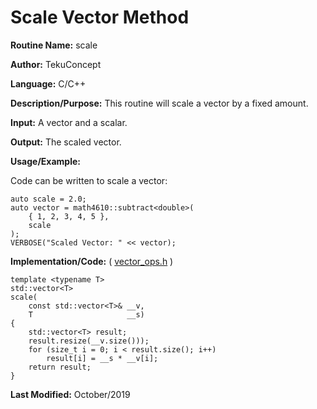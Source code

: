 # Scale Vector Method

**Routine Name:** scale

**Author:** TekuConcept

**Language:** C/C++

**Description/Purpose:** This routine will scale a vector by a fixed amount.

**Input:** A vector and a scalar.

**Output:** The scaled vector.

**Usage/Example:**

Code can be written to scale a vector:

    auto scale = 2.0;
    auto vector = math4610::subtract<double>(
        { 1, 2, 3, 4, 5 },
        scale
    );
    VERBOSE("Scaled Vector: " << vector);

**Implementation/Code:** ( [vector_ops.h](https://github.com/TekuConcept/math4610/blob/master/modules/include/vector_ops.h) )

    template <typename T>
    std::vector<T>
    scale(
        const std::vector<T>& __v,
        T                     __s)
    {
        std::vector<T> result;
        result.resize(__v.size()));
        for (size_t i = 0; i < result.size(); i++)
            result[i] = __s * __v[i];
        return result;
    }

**Last Modified:** October/2019
